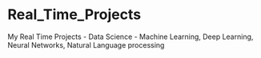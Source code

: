 # Real_Time_Projects
My Real Time Projects - Data Science - Machine Learning, Deep Learning, Neural Networks, Natural Language processing
